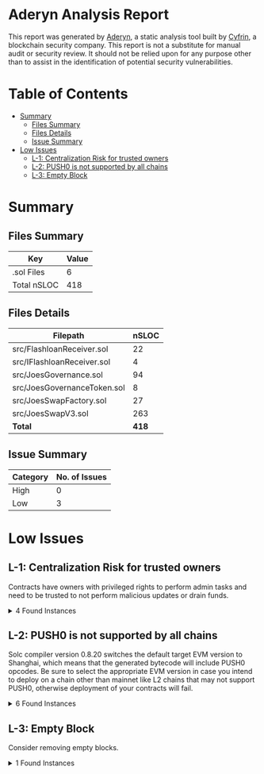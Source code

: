 # Aderyn Analysis Report

This report was generated by [Aderyn](https://github.com/Cyfrin/aderyn), a static analysis tool built by [Cyfrin](https://cyfrin.io), a blockchain security company. This report is not a substitute for manual audit or security review. It should not be relied upon for any purpose other than to assist in the identification of potential security vulnerabilities.
# Table of Contents

- [Summary](#summary)
  - [Files Summary](#files-summary)
  - [Files Details](#files-details)
  - [Issue Summary](#issue-summary)
- [Low Issues](#low-issues)
  - [L-1: Centralization Risk for trusted owners](#l-1-centralization-risk-for-trusted-owners)
  - [L-2: PUSH0 is not supported by all chains](#l-2-push0-is-not-supported-by-all-chains)
  - [L-3: Empty Block](#l-3-empty-block)


# Summary

## Files Summary

| Key | Value |
| --- | --- |
| .sol Files | 6 |
| Total nSLOC | 418 |


## Files Details

| Filepath | nSLOC |
| --- | --- |
| src/FlashloanReceiver.sol | 22 |
| src/IFlashloanReceiver.sol | 4 |
| src/JoesGovernance.sol | 94 |
| src/JoesGovernanceToken.sol | 8 |
| src/JoesSwapFactory.sol | 27 |
| src/JoesSwapV3.sol | 263 |
| **Total** | **418** |


## Issue Summary

| Category | No. of Issues |
| --- | --- |
| High | 0 |
| Low | 3 |


# Low Issues

## L-1: Centralization Risk for trusted owners

Contracts have owners with privileged rights to perform admin tasks and need to be trusted to not perform malicious updates or drain funds.

<details><summary>4 Found Instances</summary>


- Found in src/JoesGovernanceToken.sol [Line: 7](src/JoesGovernanceToken.sol#L7)

	```solidity
	contract JoesGovernanceToken is ERC20, Ownable {
	```

- Found in src/JoesSwapFactory.sol [Line: 6](src/JoesSwapFactory.sol#L6)

	```solidity
	contract JoesSwapFactory is Ownable {
	```

- Found in src/JoesSwapFactory.sol [Line: 20](src/JoesSwapFactory.sol#L20)

	```solidity
	    ) external onlyOwner returns (address pool) {
	```

- Found in src/JoesSwapFactory.sol [Line: 34](src/JoesSwapFactory.sol#L34)

	```solidity
	    function changeFee(uint256 fee) external onlyOwner() {}
	```

</details>



## L-2: PUSH0 is not supported by all chains

Solc compiler version 0.8.20 switches the default target EVM version to Shanghai, which means that the generated bytecode will include PUSH0 opcodes. Be sure to select the appropriate EVM version in case you intend to deploy on a chain other than mainnet like L2 chains that may not support PUSH0, otherwise deployment of your contracts will fail.

<details><summary>6 Found Instances</summary>


- Found in src/FlashloanReceiver.sol [Line: 2](src/FlashloanReceiver.sol#L2)

	```solidity
	pragma solidity 0.8.20;
	```

- Found in src/IFlashloanReceiver.sol [Line: 2](src/IFlashloanReceiver.sol#L2)

	```solidity
	pragma solidity 0.8.20;
	```

- Found in src/JoesGovernance.sol [Line: 2](src/JoesGovernance.sol#L2)

	```solidity
	pragma solidity 0.8.20;
	```

- Found in src/JoesGovernanceToken.sol [Line: 2](src/JoesGovernanceToken.sol#L2)

	```solidity
	pragma solidity 0.8.20;
	```

- Found in src/JoesSwapFactory.sol [Line: 1](src/JoesSwapFactory.sol#L1)

	```solidity
	pragma solidity 0.8.20;
	```

- Found in src/JoesSwapV3.sol [Line: 2](src/JoesSwapV3.sol#L2)

	```solidity
	pragma solidity 0.8.20;
	```

</details>



## L-3: Empty Block

Consider removing empty blocks.

<details><summary>1 Found Instances</summary>


- Found in src/JoesSwapFactory.sol [Line: 34](src/JoesSwapFactory.sol#L34)

	```solidity
	    function changeFee(uint256 fee) external onlyOwner() {}
	```

</details>




